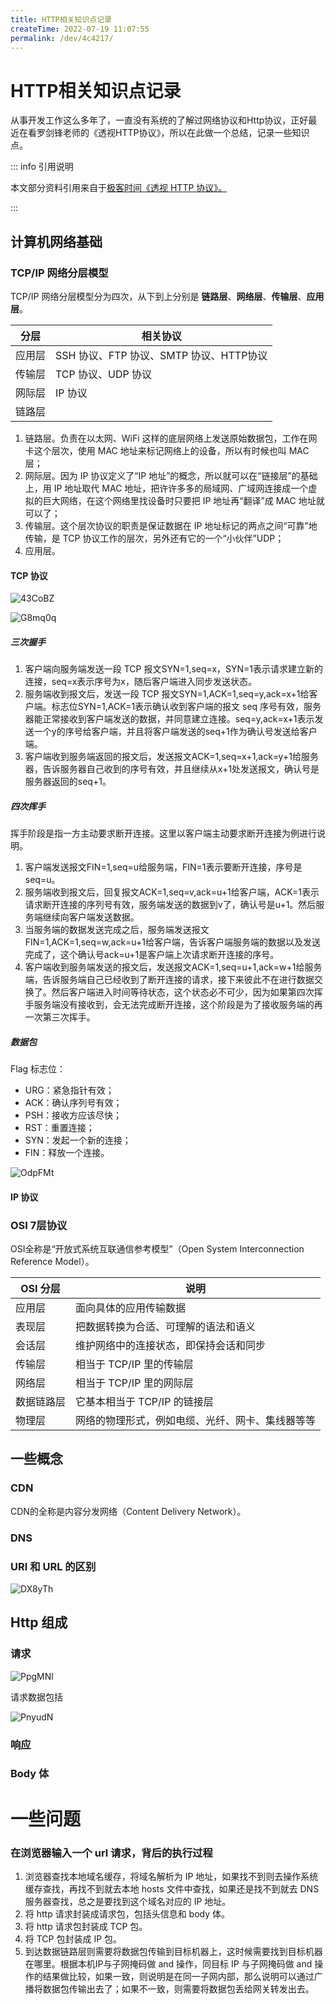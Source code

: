```yaml
---
title: HTTP相关知识点记录
createTime: 2022-07-19 11:07:55
permalink: /dev/4c4217/
---
```

# HTTP相关知识点记录

从事开发工作这么多年了，一直没有系统的了解过网络协议和Http协议，正好最近在看罗剑锋老师的《透视HTTP协议》，所以在此做一个总结，记录一些知识点。

::: info 引用说明

本文部分资料引用来自于[极客时间《透视 HTTP 协议》。](https://time.geekbang.org/column/intro/100029001?tab=catalog)

:::

## 计算机网络基础

### TCP/IP 网络分层模型

TCP/IP 网络分层模型分为四次，从下到上分别是 **链路层**、**网络层**、**传输层**、**应用层**。

| 分层   | 相关协议                                |
| ------ | --------------------------------------- |
| 应用层 | SSH 协议、FTP 协议、SMTP 协议、HTTP协议 |
| 传输层 | TCP 协议、UDP 协议                      |
| 网际层 | IP 协议                                 |
| 链路层 |                                         |

1. 链路层。负责在以太网、WiFi 这样的底层网络上发送原始数据包，工作在网卡这个层次，使用 MAC 地址来标记网络上的设备，所以有时候也叫 MAC 层；
2. 网际层。因为 IP 协议定义了“IP 地址”的概念，所以就可以在“链接层”的基础上，用 IP 地址取代 MAC 地址，把许许多多的局域网、广域网连接成一个虚拟的巨大网络，在这个网络里找设备时只要把 IP 地址再“翻译”成 MAC 地址就可以了；
3. 传输层。这个层次协议的职责是保证数据在 IP 地址标记的两点之间“可靠”地传输，是 TCP 协议工作的层次，另外还有它的一个“小伙伴”UDP；
4. 应用层。

#### TCP 协议

![43CoBZ](https://qiqiang.oss-cn-hangzhou.aliyuncs.com/muan/43CoBZ.jpg)

![G8mq0q](https://qiqiang.oss-cn-hangzhou.aliyuncs.com/muan/G8mq0q.jpg)

##### 三次握手

1. 客户端向服务端发送一段 TCP 报文SYN=1,seq=x，SYN=1表示请求建立新的连接，seq=x表示序号为x，随后客户端进入同步发送状态。
2. 服务端收到报文后，发送一段 TCP 报文SYN=1,ACK=1,seq=y,ack=x+1给客户端。标志位SYN=1,ACK=1表示确认收到客户端的报文 seq 序号有效，服务器能正常接收到客户端发送的数据，并同意建立连接。seq=y,ack=x+1表示发送一个y的序号给客户端，并且将客户端发送的seq+1作为确认号发送给客户端。
3. 客户端收到服务端返回的报文后，发送报文ACK=1,seq=x+1,ack=y+1给服务器，告诉服务器自己收到的序号有效，并且继续从x+1处发送报文，确认号是服务器返回的seq+1。

##### 四次挥手

挥手阶段是指一方主动要求断开连接。这里以客户端主动要求断开连接为例进行说明。

1. 客户端发送报文FIN=1,seq=u给服务端，FIN=1表示要断开连接，序号是seq=u。
2. 服务端收到报文后，回复报文ACK=1,seq=v,ack=u+1给客户端，ACK=1表示请求断开连接的序列号有效，服务端发送的数据到v了，确认号是u+1。然后服务端继续向客户端发送数据。
3. 当服务端的数据发送完成之后，服务端发送报文FIN=1,ACK=1,seq=w,ack=u+1给客户端，告诉客户端服务端的数据以及发送完成了，这个确认号ack=u+1是客户端上次请求断开连接的序号。
4. 客户端收到服务端发送的报文后，发送报文ACK=1,seq=u+1,ack=w+1给服务端，告诉服务端自己已经收到了断开连接的请求，接下来彼此不在进行数据交换了。然后客户端进入时间等待状态，这个状态必不可少，因为如果第四次挥手服务端没有接收到，会无法完成断开连接，这个阶段是为了接收服务端的再一次第三次挥手。

##### 数据包

Flag 标志位：

* URG：紧急指针有效；
* ACK：确认序列号有效；
* PSH：接收方应该尽快；
* RST：重置连接；
* SYN：发起一个新的连接；
* FIN：释放一个连接。

![OdpFMt](https://qiqiang.oss-cn-hangzhou.aliyuncs.com/muan/OdpFMt.jpg)

#### IP 协议



### OSI 7层协议

OSI全称是“开放式系统互联通信参考模型”（Open System Interconnection Reference Model）。

| OSI 分层   | 说明                                             |
| ---------- | ------------------------------------------------ |
| 应用层     | 面向具体的应用传输数据                           |
| 表现层     | 把数据转换为合适、可理解的语法和语义             |
| 会话层     | 维护网络中的连接状态，即保持会话和同步           |
| 传输层     | 相当于 TCP/IP 里的传输层                         |
| 网络层     | 相当于 TCP/IP 里的网际层                         |
| 数据链路层 | 它基本相当于 TCP/IP 的链接层                     |
| 物理层     | 网络的物理形式，例如电缆、光纤、网卡、集线器等等 |



## 一些概念

### CDN

CDN的全称是内容分发网络（Content Delivery Network）。

### DNS

### URI 和 URL 的区别

![DX8yTh](https://qiqiang.oss-cn-hangzhou.aliyuncs.com/muan/DX8yTh.jpg)

## Http 组成

### 请求

![PpgMNl](https://qiqiang.oss-cn-hangzhou.aliyuncs.com/muan/PpgMNl.jpg)

请求数据包括



![PnyudN](https://qiqiang.oss-cn-hangzhou.aliyuncs.com/muan/PnyudN.jpg)

### 响应

### Body 体

# 一些问题

### 在浏览器输入一个 url 请求，背后的执行过程

1. 浏览器查找本地域名缓存，将域名解析为 IP 地址，如果找不到则去操作系统缓存查找，再找不到就去本地 hosts 文件中查找，如果还是找不到就去 DNS 服务器查找，总之是要找到这个域名对应的 IP 地址。
2. 将 http 请求封装成请求包，包括头信息和 body 体。
3. 将 http 请求包封装成 TCP 包。
4. 将 TCP 包封装成 IP 包。
5. 到达数据链路层则需要将数据包传输到目标机器上，这时候需要找到目标机器在哪里。根据本机IP与子网掩码做 and 操作，同目标 IP 与子网掩码做 and 操作的结果做比较，如果一致，则说明是在同一子网内部，那么说明可以通过广播将数据包传输出去了；如果不一致，则需要将数据包丢给网关转发出去。

